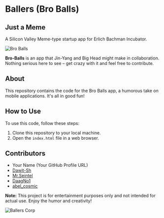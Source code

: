 # Ballers (Bro Balls)
## Just a Meme

A Silicon Valley Meme-type startup app for Erlich Bachman Incubator.

![Bro Balls](https://i.imgur.com/3oMt2zI.png)

**Bro-Balls** is an app that Jin-Yang and Big Head might make in collaboration. Nothing serious here to see – get crazy with it and feel free to contribute.

## About

This repository contains the code for the Bro Balls app, a humorous take on mobile applications. It's all in good fun!


## How to Use

To use this code, follow these steps:

1. Clone this repository to your local machine.
2. Open the `index.html` file in a web browser.

## Contributors

- Your Name (Your GitHub Profile URL)
- [Dawit-Sh](https://github.com/Dawit-Sh)
- [Mr.Seintel](https://github.com/MohammedIbrahim8887)
- [DaagNo1](https://github.com/MohammedIbrahim8887](https://github.com/DagNo1))
- [abel_cosmic](https://github.com/abel-cosmic)


**Note:** This project is for entertainment purposes only and not intended for actual use. Enjoy the humor and creativity!

![Ballers Corp](https://i.imgur.com/3oMt2zI.png)


